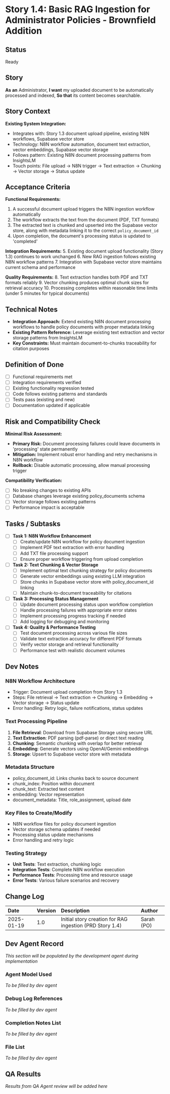 # Story 1.4: Basic RAG Ingestion for Administrator Policies - Brownfield Addition

## Status
Ready

## Story
**As an** Administrator,
**I want** my uploaded document to be automatically processed and indexed,
**So that** its content becomes searchable.

## Story Context

**Existing System Integration:**
- Integrates with: Story 1.3 document upload pipeline, existing N8N workflows, Supabase vector store
- Technology: N8N workflow automation, document text extraction, vector embeddings, Supabase vector storage
- Follows pattern: Existing N8N document processing patterns from InsightsLM
- Touch points: File upload → N8N trigger → Text extraction → Chunking → Vector storage → Status update

## Acceptance Criteria

**Functional Requirements:**
1. A successful document upload triggers the N8N ingestion workflow automatically
2. The workflow extracts the text from the document (PDF, TXT formats)
3. The extracted text is chunked and upserted into the Supabase vector store, along with metadata linking it to the correct `policy_document_id`
4. Upon completion, the document's processing status is updated to 'completed'

**Integration Requirements:**
5. Existing document upload functionality (Story 1.3) continues to work unchanged
6. New RAG ingestion follows existing N8N workflow patterns
7. Integration with Supabase vector store maintains current schema and performance

**Quality Requirements:**
8. Text extraction handles both PDF and TXT formats reliably
9. Vector chunking produces optimal chunk sizes for retrieval accuracy
10. Processing completes within reasonable time limits (under 5 minutes for typical documents)

## Technical Notes

- **Integration Approach:** Extend existing N8N document processing workflows to handle policy documents with proper metadata linking
- **Existing Pattern Reference:** Leverage existing text extraction and vector storage patterns from InsightsLM
- **Key Constraints:** Must maintain document-to-chunks traceability for citation purposes

## Definition of Done

- [ ] Functional requirements met
- [ ] Integration requirements verified
- [ ] Existing functionality regression tested
- [ ] Code follows existing patterns and standards
- [ ] Tests pass (existing and new)
- [ ] Documentation updated if applicable

## Risk and Compatibility Check

**Minimal Risk Assessment:**
- **Primary Risk:** Document processing failures could leave documents in 'processing' state permanently
- **Mitigation:** Implement robust error handling and retry mechanisms in N8N workflow
- **Rollback:** Disable automatic processing, allow manual processing trigger

**Compatibility Verification:**
- [ ] No breaking changes to existing APIs
- [ ] Database changes leverage existing policy_documents schema
- [ ] Vector storage follows existing patterns
- [ ] Performance impact is acceptable

## Tasks / Subtasks

- [ ] **Task 1: N8N Workflow Enhancement**
  - [ ] Create/update N8N workflow for policy document ingestion
  - [ ] Implement PDF text extraction with error handling
  - [ ] Add TXT file processing support
  - [ ] Ensure proper workflow triggering from upload completion

- [ ] **Task 2: Text Chunking & Vector Storage**
  - [ ] Implement optimal text chunking strategy for policy documents
  - [ ] Generate vector embeddings using existing LLM integration
  - [ ] Store chunks in Supabase vector store with policy_document_id linking
  - [ ] Maintain chunk-to-document traceability for citations

- [ ] **Task 3: Processing Status Management**
  - [ ] Update document processing status upon workflow completion
  - [ ] Handle processing failures with appropriate error states
  - [ ] Implement processing progress tracking if needed
  - [ ] Add logging for debugging and monitoring

- [ ] **Task 4: Quality & Performance Testing**
  - [ ] Test document processing across various file sizes
  - [ ] Validate text extraction accuracy for different PDF formats
  - [ ] Verify vector storage and retrieval functionality
  - [ ] Performance test with realistic document volumes

## Dev Notes

### N8N Workflow Architecture
- Trigger: Document upload completion from Story 1.3
- Steps: File retrieval → Text extraction → Chunking → Embedding → Vector storage → Status update
- Error handling: Retry logic, failure notifications, status updates

### Text Processing Pipeline
1. **File Retrieval**: Download from Supabase Storage using secure URL
2. **Text Extraction**: PDF parsing (pdf-parse) or direct text reading
3. **Chunking**: Semantic chunking with overlap for better retrieval
4. **Embedding**: Generate vectors using OpenAI/Gemini embeddings
5. **Storage**: Upsert to Supabase vector store with metadata

### Metadata Structure
- policy_document_id: Links chunks back to source document
- chunk_index: Position within document
- chunk_text: Extracted text content
- embedding: Vector representation
- document_metadata: Title, role_assignment, upload date

### Key Files to Create/Modify
- N8N workflow files for policy document ingestion
- Vector storage schema updates if needed
- Processing status update mechanisms
- Error handling and retry logic

### Testing Strategy
- **Unit Tests**: Text extraction, chunking logic
- **Integration Tests**: Complete N8N workflow execution
- **Performance Tests**: Processing time and resource usage
- **Error Tests**: Various failure scenarios and recovery

## Change Log
| Date | Version | Description | Author |
| :--- | :--- | :--- | :--- |
| 2025-01-19 | 1.0 | Initial story creation for RAG ingestion (PRD Story 1.4) | Sarah (PO) |

## Dev Agent Record
*This section will be populated by the development agent during implementation*

### Agent Model Used
*To be filled by dev agent*

### Debug Log References
*To be filled by dev agent*

### Completion Notes List
*To be filled by dev agent*

### File List
*To be filled by dev agent*

## QA Results
*Results from QA Agent review will be added here*